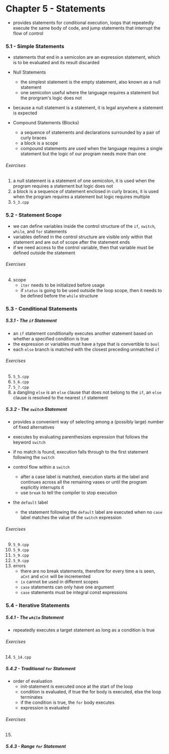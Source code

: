 # Chapter 5 - Statements
- provides statements for conditional execution, loops that repeatedly execute the same body of code, and jump statements that interrupt the flow of control

### 5.1 - Simple Statements
- statements that end in a semicolon are an expression statement, which is to be evaluated and its result discarded

- Null Statements
	- the simplest statement is the empty statement, also known as a null statement
	- one semicolon
	useful where the language requires a statement but the prorgram's logic does not
- because a null statement is a statement, it is legal anywhere a statement is expected
- Compound Statements (Blocks)
	- a sequence of statements and declarations surrounded by a pair of curly braces
	- a block is a scope
	- compound statements are used when the language requires a single statement but the logic of our program needs more than one

###### Exercises
1. a null statement is a statement of one semicolon, it is used when the program requires a statement but logic does not
2. a block is a sequence of statement enclosed in curly braces, it is used when the program requires a statement but logic requires multiple
3. `5_3.cpp`

### 5.2 - Statement Scope
- we can define variables inside the control structure of the `if`, `switch`, `while`, and `for` statements
- variables defined in the control structure are visible only within that statement and are out of scope after the statement ends
- if we need access to the control variable, then that variable must be defined outside the statement

###### Exercises
4. scope
	- `iter` needs to be initialized before usage
	- if `status` is going to be used outside the loop scope, then it needs to be defined before the `while` structure

### 5.3 - Conditional Statements

##### 5.3.1 - The `if` Statement
- an `if` statement conditionally executes another statement based on whether a specified condition is true
- the expression or variables must have a type that is convertible to `bool`
- each `else` branch is matched with the closest preceding unmatched `if`

###### Exercises
5. `5_5.cpp`
6. `5_6.cpp`
7. `5_7.cpp`
8. a dangling `else` is an `else` clause that does not belong to the `if`, an `else` clause is resolved to the nearest `if` statement

##### 5.3.2 - The `switch` Statement
- provides a convenient way of selecting among a (possibly large) number of fixed alternatives
- executes by evaluating parenthesizes expression that follows the keyword `switch`
- if no match is found, execution falls through to the first statement following the `switch`

- control flow within a `switch`
	- after a case label is matched, execution starts at the label and continues across all the remaining vases or until the program explicitly interrupts it
	- use `break` to tell the compiler to stop execution
- the `default` label
	- the statement following the `default` label are executed when no `case` label matches the value of the `switch` expression

###### Exercises
9. `5_9.cpp`
10. `5_9.cpp`
11. `5_9.cpp`
12. `5_9.cpp`
13. errors
	- there are no break statements, therefore for every time a is seen, `aCnt` and `eCnt` will be incremented
	- `ix` cannot be used in different scopes
	- `case` statements can only have one argument
	- `case` statements must be integral const expressions

### 5.4 - Iterative Statements

##### 5.4.1 - The `while` Statement
- repeatedly executes a target statement as long as a condition is true

###### Exercises
14. `5_14.cpp`

##### 5.4.2 - Traditional `for` Statement
- order of evaluation
	- init-statement is executed once at the start of the loop
	- condition is evaluated, if true the for body is executed, else the loop terminates
	- if the condition is true, the `for` body executes
	- expression is evaluated

###### Exercises
15. 

##### 5.4.3 - Range `for` Statement
